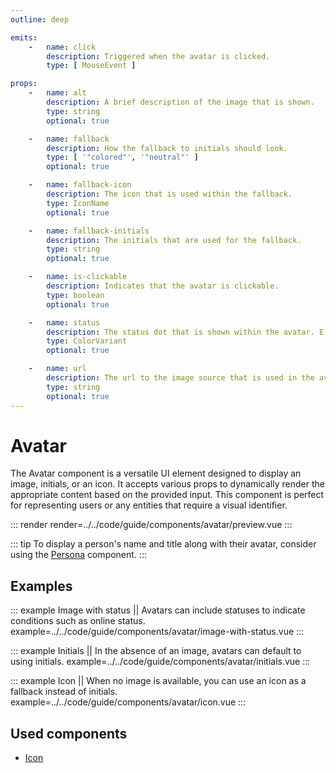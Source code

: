 ```yaml
---
outline: deep

emits:
    -   name: click
        description: Triggered when the avatar is clicked.
        type: [ MouseEvent ]

props:
    -   name: alt
        description: A brief description of the image that is shown.
        type: string
        optional: true

    -   name: fallback
        description: How the fallback to initials should look.
        type: [ '"colored"', '"neutral"' ]
        optional: true

    -   name: fallback-icon
        description: The icon that is used within the fallback.
        type: IconName
        optional: true

    -   name: fallback-initials
        description: The initials that are used for the fallback.
        type: string
        optional: true

    -   name: is-clickable
        description: Indicates that the avatar is clickable.
        type: boolean
        optional: true

    -   name: status
        description: The status dot that is shown within the avatar. E.g. an online status.
        type: ColorVariant
        optional: true

    -   name: url
        description: The url to the image source that is used in the avatar.
        type: string
        optional: true
---
```


# Avatar

The Avatar component is a versatile UI element designed to display an image, initials, or an icon. It accepts various props to dynamically render the appropriate content based on the provided input. This component is perfect for representing users or any entities that require a visual identifier.

::: render
render=../../code/guide/components/avatar/preview.vue
:::

::: tip
To display a person's name and title along with their avatar, consider using the [Persona](./persona) component.
:::

<FrontmatterDocs/>

## Examples

::: example Image with status || Avatars can include statuses to indicate conditions such as online status.
example=../../code/guide/components/avatar/image-with-status.vue
:::

::: example Initials || In the absence of an image, avatars can default to using initials.
example=../../code/guide/components/avatar/initials.vue
:::

::: example Icon || When no image is available, you can use an icon as a fallback instead of initials.
example=../../code/guide/components/avatar/icon.vue
:::

## Used components

- [Icon](./icon)
